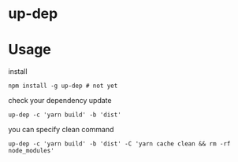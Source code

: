 # up-dep

# Usage
install
```
npm install -g up-dep # not yet
```

check your dependency update

```
up-dep -c 'yarn build' -b 'dist'
```

you can specify clean command

```
up-dep -c 'yarn build' -b 'dist' -C 'yarn cache clean && rm -rf node_modules'
```
